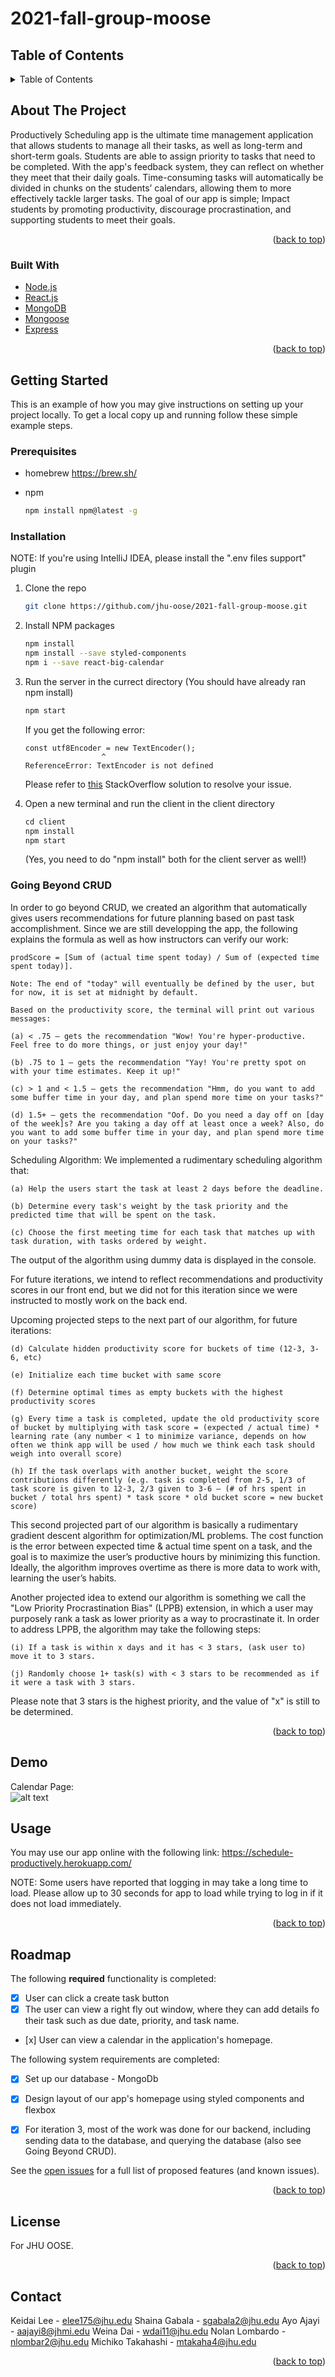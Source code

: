 # 2021-fall-group-moose

<!-- TABLE OF CONTENTS -->
## Table of Contents
<details>
  <summary>Table of Contents</summary>
  <ol>
    <li>
      <a href="#about-the-project">About The Project</a>
      <ul>
        <li><a href="#built-with">Built With</a></li>
      </ul>
    </li>
    <li>
      <a href="#getting-started">Getting Started</a>
      <ul>
        <li><a href="#prerequisites">Prerequisites</a></li>
        <li><a href="#installation">Installation</a></li>
      </ul>
    </li>
    <li><a href="#demo">Demo</a></li>
    <li><a href="#usage">Usage</a></li>
    <li><a href="#roadmap">Roadmap</a></li>
    <li><a href="#license">License</a></li>
    <li><a href="#contact">Contact</a></li>
    <li><a href="#acknowledgments">Acknowledgments</a></li>
  </ol>
</details>



<!-- ABOUT THE PROJECT -->
## About The Project

Productively Scheduling app is the ultimate time management application that allows students to manage all their tasks, as well as long-term and short-term goals. Students are able to assign priority to tasks that need to be completed. With the app's feedback system, they can reflect on whether they meet that their daily goals. Time-consuming tasks will automatically be divided in chunks on the students’ calendars, allowing them to more effectively tackle larger tasks. The goal of our app is simple; Impact students by promoting productivity, discourage procrastination, and supporting students to meet their goals.


<p align="right">(<a href="#top">back to top</a>)</p>



### Built With

* [Node.js](https://nodejs.org/)
* [React.js](https://reactjs.org/)
* [MongoDB](https://www.mongodb.com/)
* [Mongoose](https://mongoosejs.com/)
* [Express](https://expressjs.com/)
<p align="right">(<a href="#top">back to top</a>)</p>



<!-- GETTING STARTED -->
## Getting Started

This is an example of how you may give instructions on setting up your project locally.
To get a local copy up and running follow these simple example steps.

### Prerequisites
* homebrew
  https://brew.sh/

* npm
  ```sh
  npm install npm@latest -g
  ```

### Installation

NOTE: If you're using IntelliJ IDEA, please install the ".env files support" plugin

1. Clone the repo
   ```sh
   git clone https://github.com/jhu-oose/2021-fall-group-moose.git
   ```
2. Install NPM packages
   ```sh
   npm install
   npm install --save styled-components
   npm i --save react-big-calendar
   ```
3. Run the server in the currect directory (You should have already ran npm install)
   ```js
   npm start
   ```
   
   If you get the following error: 
   ```
   const utf8Encoder = new TextEncoder();
                    ^
   ReferenceError: TextEncoder is not defined
   ```
   
   Please refer to [this](https://stackoverflow.com/a/69287561) StackOverflow solution to resolve your issue.

4. Open a new terminal and run the client in the client directory
   ```js
   cd client
   npm install
   npm start
   ```
   
   (Yes, you need to do "npm install" both for the client server as well!)
   
   
### Going Beyond CRUD
In order to go beyond CRUD, we created an algorithm that automatically gives users recommendations for future planning based on past task accomplishment. Since we are still developping the app, the following explains the formula as well as how instructors can verify our work:
    
    prodScore = [Sum of (actual time spent today) / Sum of (expected time spent today)]. 
    
    Note: The end of "today" will eventually be defined by the user, but for now, it is set at midnight by default.
    
    Based on the productivity score, the terminal will print out various messages:
    
    (a) < .75 – gets the recommendation "Wow! You're hyper-productive. Feel free to do more things, or just enjoy your day!"
    
    (b) .75 to 1 – gets the recommendation "Yay! You're pretty spot on with your time estimates. Keep it up!"
    
    (c) > 1 and < 1.5 – gets the recommendation "Hmm, do you want to add some buffer time in your day, and plan spend more time on your tasks?"
    
    (d) 1.5+ – gets the recommendation "Oof. Do you need a day off on [day of the week]s? Are you taking a day off at least once a week? Also, do you want to add some buffer time in your day, and plan spend more time on your tasks?"
  

    
Scheduling Algorithm:
We implemented a rudimentary scheduling algorithm that:
 
    (a) Help the users start the task at least 2 days before the deadline.
    
    (b) Determine every task's weight by the task priority and the predicted time that will be spent on the task. 
    
    (c) Choose the first meeting time for each task that matches up with task duration, with tasks ordered by weight. 

The output of the algorithm using dummy data is displayed in the console.

For future iterations, we intend to reflect recommendations and productivity scores in our front end, but we did not for this iteration since we were instructed to mostly work on the back end. 

Upcoming projected steps to the next part of our algorithm, for future iterations:
    
    (d) Calculate hidden productivity score for buckets of time (12-3, 3-6, etc)
    
    (e) Initialize each time bucket with same score
    
    (f) Determine optimal times as empty buckets with the highest productivity scores
    
    (g) Every time a task is completed, update the old productivity score of bucket by multiplying with task score = (expected / actual time) * learning rate (any number < 1 to minimize variance, depends on how often we think app will be used / how much we think each task should weigh into overall score)
    
    (h) If the task overlaps with another bucket, weight the score contributions differently (e.g. task is completed from 2-5, 1/3 of task score is given to 12-3, 2/3 given to 3-6 — (# of hrs spent in bucket / total hrs spent) * task score * old bucket score = new bucket score)
    
This second projected part of our algorithm is basically a rudimentary gradient descent algorithm for optimization/ML problems. The cost function is the error between expected time & actual time spent on a task, and the goal is to maximize the user’s productive hours by minimizing this function. Ideally, the algorithm improves overtime as there is more data to work with, learning the user’s habits.

Another projected idea to extend our algorithm is something we call the "Low Priority Procrastination Bias" (LPPB) extension, in which a user may purposely rank a task as lower priority as a way to procrastinate it. In order to address LPPB, the algorithm may take the following steps: 
    
    (i) If a task is within x days and it has < 3 stars, (ask user to) move it to 3 stars.
    
    (j) Randomly choose 1+ task(s) with < 3 stars to be recommended as if it were a task with 3 stars.

Please note that 3 stars is the highest priority, and the value of "x" is still to be determined.

<p align="right">(<a href="#top">back to top</a>)</p>



## Demo
Calendar Page: <br>
![alt text](https://github.com/Octobserver/Productively/blob/main/demo1.png)

<!-- ONLINE DEPLOYMENT -->
## Usage

You may use our app online with the following link: https://schedule-productively.herokuapp.com/

NOTE: Some users have reported that logging in may take a long time to load. Please allow up to 30 seconds for app to load while trying to log in if it does not load immediately.

<p align="right">(<a href="#top">back to top</a>)</p>



<!-- ROADMAP -->
## Roadmap

The following **required** functionality is completed:

- [x] User can click a create task button
- [x] The user can view a right fly out window, where they can add details fo their task such as due date, priority, and task name.
- [x] User can view a calendar in the application's homepage.

The following system requirements are completed:

- [x] Set up our database - MongoDb
- [x] Design layout of our app's homepage using styled components and flexbox
- [x] For iteration 3, most of the work was done for our backend, including sending data to the database, and querying the database (also see Going Beyond CRUD).


See the [open issues](https://github.com/jhu-oose/2021-fall-group-moose/issues) for a full list of proposed features (and known issues).

<p align="right">(<a href="#top">back to top</a>)</p>


<!-- LICENSE -->
## License

For JHU OOSE.

<p align="right">(<a href="#top">back to top</a>)</p>



<!-- CONTACT -->
## Contact
Keidai Lee - elee175@jhu.edu
Shaina Gabala - sgabala2@jhu.edu
Ayo Ajayi - aajayi8@jhmi.edu
Weina Dai  - wdai11@jhu.edu
Nolan Lombardo - nlombar2@jhu.edu
Michiko Takahashi - mtakaha4@jhu.edu



<p align="right">(<a href="#top">back to top</a>)</p>
